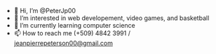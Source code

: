 - 👋 Hi, I’m @PeterJp00
- 👀 I’m interested in web developement, video games, and basketball
- 🌱 I’m currently learning computer science
- 📫 How to reach me (+509) 4842 3991 / jeanpierrepeterson00@gmail.com

<!---
PeterJp00/PeterJp00 is a ✨ special ✨ repository because its `README.md` (this file) appears on your GitHub profile.
You can click the Preview link to take a look at your changes.
--->
